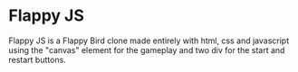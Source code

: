 # Flappy JS

Flappy JS is a Flappy Bird clone made entirely with html, css and javascript using the "canvas" element for the gameplay
and two div for the start and restart buttons.

